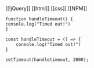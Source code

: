 [[!jQuery]] [[html]] [[css]] [[NPM]]


```
function handleTimeout() {
console.log("Timed out!")
}

const handleTimeout = () => {
	console.log("Timed out!")
}

setTimeout(handletimeout, 2000);
```
